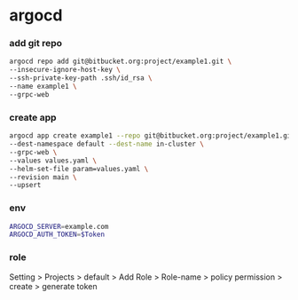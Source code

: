 # argocd

### add git repo

```sh
argocd repo add git@bitbucket.org:project/example1.git \
--insecure-ignore-host-key \
--ssh-private-key-path .ssh/id_rsa \
--name example1 \
--grpc-web
```

### create app

```sh
argocd app create example1 --repo git@bitbucket.org:project/example1.git --path helm-chart-path \
--dest-namespace default --dest-name in-cluster \
--grpc-web \
--values values.yaml \
--helm-set-file param=values.yaml \
--revision main \
--upsert
```

### env
```sh
ARGOCD_SERVER=example.com
ARGOCD_AUTH_TOKEN=$Token
```

### role
Setting > Projects > default > Add Role > Role-name > policy permission > create > generate token